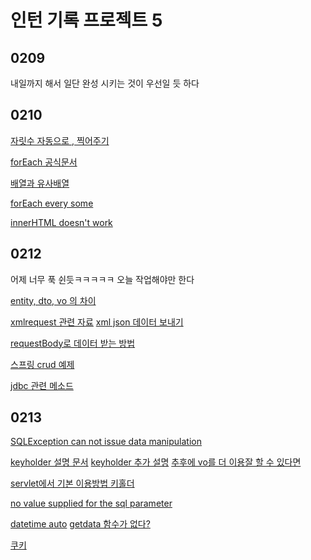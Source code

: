 # 인턴 기록 프로젝트 5

## 0209

내일까지 해서 일단 완성 시키는 것이 우선일 듯 하다



## 0210

[자릿수 자동으로 , 찍어주기](https://hianna.tistory.com/441)

[forEach 공식문서](https://developer.mozilla.org/ko/docs/Web/JavaScript/Reference/Global_Objects/Array/forEach)

[배열과 유사배열](https://www.zerocho.com/category/JavaScript/post/5af6f9e707d77a001bb579d2)

[forEach every some](https://tod2.tistory.com/198)

[innerHTML doesn't work](https://stackoverflow.com/questions/15120572/why-innerhtml-doesnt-work)



## 0212

어제 너무 푹 쉰듯ㅋㅋㅋㅋㅋ 오늘 작업해야만 한다

[entity, dto, vo 의 차이](https://velog.io/@gillog/Entity-DTO-VO-%EB%B0%94%EB%A1%9C-%EC%95%8C%EA%B8%B0)

[xmlrequest 관련 자료](https://javacan.tistory.com/entry/113) [xml json 데이터 보내기](https://www.zerocho.com/category/HTML&DOM/post/594bc4e9991b0e0018fff5ed)

[requestBody로 데이터 받는 방법](https://velog.io/@conatuseus/RequestBody%EC%97%90-%EA%B8%B0%EB%B3%B8-%EC%83%9D%EC%84%B1%EC%9E%90%EB%8A%94-%EC%99%9C-%ED%95%84%EC%9A%94%ED%95%9C%EA%B0%80)

[스프링 crud 예제](https://congsong.tistory.com/15)

[jdbc 관련 메소드](https://withseungryu.tistory.com/92)



## 0213

[SQLException can not issue data manipulation](https://ammff.tistory.com/96)

[keyholder 설명 문서](https://www.baeldung.com/spring-jdbc-autogenerated-keys) [keyholder 추가 설명](https://preamtree.tistory.com/91) [추후에 vo를 더 이용잘 할 수 있다면](https://hochoon-dev.tistory.com/entry/SpringBoot-Mybatis-Insert-%ED%95%9C-%EA%B0%92%EC%9D%98-AUTOINCREMENT%EB%90%9C-ID-%EA%B0%80%EC%A0%B8%EC%98%A4%EA%B8%B0)

[servlet에서 기본 이용방법 키홀더](https://lalwr.blogspot.com/2018/04/spring-jdbc.html) 

[no value supplied for the sql parameter](https://stackoverflow.com/questions/39590707/org-springframework-dao-invaliddataaccessapiusageexception-no-value-supplied-fo/39590819)

[datetime auto](https://stackoverflow.com/questions/2455974/making-a-datetime-field-in-a-database-automatic) [getdata 함수가 없다?](http://faq.wmlcloud.com/microsoft/4592.aspx)

[쿠키](https://lazymankook.tistory.com/35)